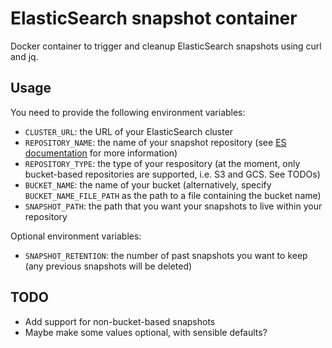 # ElasticSearch snapshot container
Docker container to trigger and cleanup ElasticSearch snapshots using curl and jq.

## Usage
You need to provide the following environment variables:
* `CLUSTER_URL`: the URL of your ElasticSearch cluster
* `REPOSITORY_NAME`: the name of your snapshot repository (see [ES documentation](https://www.elastic.co/guide/en/elasticsearch/reference/6.4/modules-snapshots.html#_repositories) for more information)
* `REPOSITORY_TYPE`: the type of your respository (at the moment, only bucket-based repositories are supported, i.e. S3 and GCS. See TODOs)
* `BUCKET_NAME`: the name of your bucket (alternatively, specify `BUCKET_NAME_FILE_PATH` as the path to a file containing the bucket name)
* `SNAPSHOT_PATH`: the path that you want your snapshots to live within your repository

Optional environment variables:
* `SNAPSHOT_RETENTION`: the number of past snapshots you want to keep (any previous snapshots will be deleted)

## TODO
* Add support for non-bucket-based snapshots
* Maybe make some values optional, with sensible defaults?

